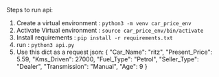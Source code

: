 Steps to run api:
1. Create a virtual environment : `python3 -m venv car_price_env`
2. Activate Virtual environment : `source car_price_env/bin/activate`
3. Install requirements : `pip install -r requirements.txt`
4. run : `python3 api.py`
5. Use this dict as a request json: 
{
  "Car_Name": "ritz",
  "Present_Price": 5.59,
  "Kms_Driven": 27000,
  "Fuel_Type": "Petrol",
  "Seller_Type": "Dealer",
  "Transmission": "Manual",
  "Age": 9
}
